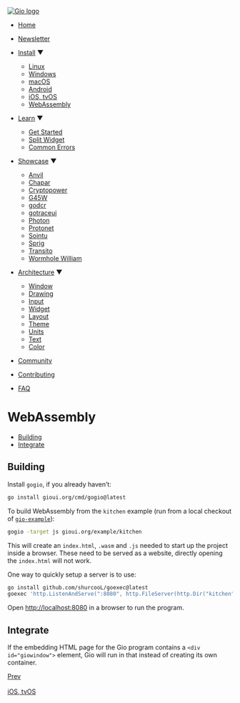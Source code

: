 [![Gio logo](/files/logo-text.svg)](/)

- [Home](/)
- [Newsletter](/news)
- [Install](/doc/install) ▼
  
  - [Linux](/doc/install/linux)
  - [Windows](/doc/install/windows)
  - [macOS](/doc/install/macos)
  - [Android](/doc/install/android)
  - [iOS, tvOS](/doc/install/ios)
  - [WebAssembly](/doc/install/wasm)
- [Learn](/doc/learn) ▼
  
  - [Get Started](/doc/learn/get-started)
  - [Split Widget](/doc/learn/split-widget)
  - [Common Errors](/doc/learn/common-errors)
- [Showcase](/doc/showcase) ▼
  
  - [Anvil](/doc/showcase/anvil)
  - [Chapar](/doc/showcase/chapar)
  - [Cryptopower](/doc/showcase/cryptopower)
  - [G45W](/doc/showcase/g45w)
  - [godcr](/doc/showcase/godcr)
  - [gotraceui](/doc/showcase/gotraceui)
  - [Photon](/doc/showcase/photon)
  - [Protonet](/doc/showcase/protonet)
  - [Sointu](/doc/showcase/sointu)
  - [Sprig](/doc/showcase/sprig)
  - [Transito](/doc/showcase/transito)
  - [Wormhole William](/doc/showcase/wormhole-william)
- [Architecture](/doc/architecture) ▼
  
  - [Window](/doc/architecture/window)
  - [Drawing](/doc/architecture/drawing)
  - [Input](/doc/architecture/input)
  - [Widget](/doc/architecture/widget)
  - [Layout](/doc/architecture/layout)
  - [Theme](/doc/architecture/theme)
  - [Units](/doc/architecture/units)
  - [Text](/doc/architecture/text)
  - [Color](/doc/architecture/color)
- [Community](/doc/community)
- [Contributing](/doc/contribute)
- [FAQ](/doc/faq)

# WebAssembly

- [Building](#building)
- [Integrate](#integrate)

## Building

Install `gogio`, if you already haven’t:

```sh
go install gioui.org/cmd/gogio@latest
```

To build WebAssembly from the `kitchen` example (run from a local checkout of [`gio-example`](https://git.sr.ht/~eliasnaur/gio-example)):

```sh
gogio -target js gioui.org/example/kitchen
```

This will create an `index.html`, `.wasm` and `.js` needed to start up the project inside a browser. These need to be served as a website, directly opening the `index.html` will not work.

One way to quickly setup a server is to use:

```sh
go install github.com/shurcooL/goexec@latest
goexec 'http.ListenAndServe(":8080", http.FileServer(http.Dir("kitchen")))'
```

Open [http://localhost:8080](http://localhost:8080) in a browser to run the program.

## Integrate

If the embedding HTML page for the Gio program contains a `<div id="giowindow">` element, Gio will run in that instead of creating its own container.

[Prev  
\
iOS, tvOS](/doc/install/ios)